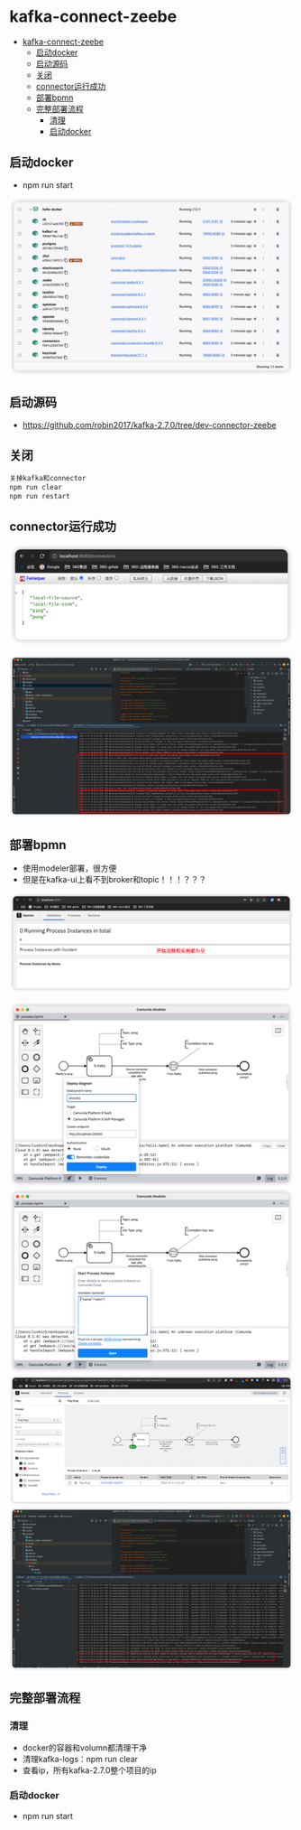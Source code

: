 # kafka-connect-zeebe

- [kafka-connect-zeebe](#kafka-connect-zeebe)
  - [启动docker](#启动docker)
  - [启动源码](#启动源码)
  - [关闭](#关闭)
  - [connector运行成功](#connector运行成功)
  - [部署bpmn](#部署bpmn)
  - [完整部署流程](#完整部署流程)
    - [清理](#清理)
    - [启动docker](#启动docker-1)


## 启动docker
+ npm run start

![picture 0](../images/31139f875ba2c1817de69bc699739f7677ef361928bc540ccadd3ae58e241263.png)  



## 启动源码
+ https://github.com/robin2017/kafka-2.7.0/tree/dev-connector-zeebe


## 关闭
```
关掉kafka和connector
npm run clear
npm run restart
```

## connector运行成功

![picture 1](../images/e8573d90e12b2ff050cb55a467c6c917ab12da578c9224260f0c9a07d3fa022d.png)  

![picture 2](../images/32d7343b77b946c393ae359a6a43eba1bd27090940e622aec9981ea37495f56c.png)  


## 部署bpmn
+ 使用modeler部署，很方便
+ 但是在kafka-ui上看不到broker和topic！！！？？？

![picture 3](../images/b29ebc14df6cb76603cfe71f2d8b9660cab66d6beef9d0d93787e0250ad69052.png)  

![picture 4](../images/d0aa9a11c7c3900ffb74384234e532c517937da028a11430e6be4d6eacf40297.png)  
![picture 5](../images/cc1d8fff8717b95680c3b5ebb8111badfeb854429cf49f253cffb5abc1e2c1ab.png)  
![picture 6](../images/56ddeb47b105324069d6cb49944fcfd942ac0fd6d62e8891d4cb1905c26ed33a.png)  
![picture 7](../images/374ac506dca421fd6fa6b3f353728dc3a656f44cb392dc7c7094ecfb0ade09ba.png)  


## 完整部署流程
### 清理
+ docker的容器和volumn都清理干净
+ 清理kafka-logs：npm run clear
+ 查看ip，所有kafka-2.7.0整个项目的ip

### 启动docker
+ npm run start



